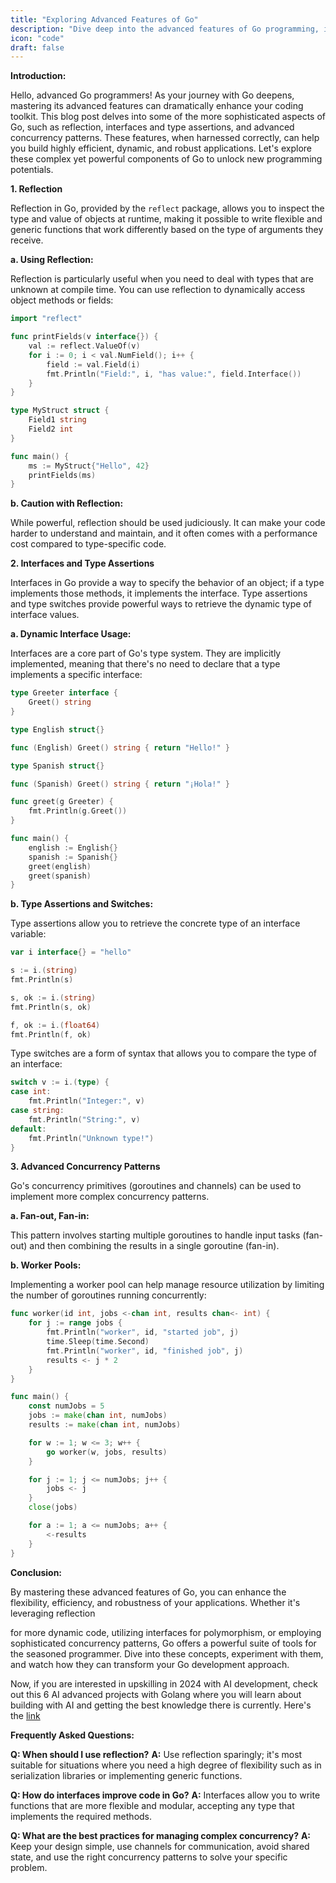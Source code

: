 ```yaml
---
title: "Exploring Advanced Features of Go"
description: "Dive deep into the advanced features of Go programming, including reflection, interfaces and type assertions, and sophisticated concurrency patterns to enhance your Go applications."
icon: "code"
draft: false
---
```


**Introduction:**

Hello, advanced Go programmers! As your journey with Go deepens, mastering its advanced features can dramatically enhance your coding toolkit. This blog post delves into some of the more sophisticated aspects of Go, such as reflection, interfaces and type assertions, and advanced concurrency patterns. These features, when harnessed correctly, can help you build highly efficient, dynamic, and robust applications. Let's explore these complex yet powerful components of Go to unlock new programming potentials.

**1. Reflection**

Reflection in Go, provided by the `reflect` package, allows you to inspect the type and value of objects at runtime, making it possible to write flexible and generic functions that work differently based on the type of arguments they receive.

**a. Using Reflection:**

Reflection is particularly useful when you need to deal with types that are unknown at compile time. You can use reflection to dynamically access object methods or fields:

```go
import "reflect"

func printFields(v interface{}) {
    val := reflect.ValueOf(v)
    for i := 0; i < val.NumField(); i++ {
        field := val.Field(i)
        fmt.Println("Field:", i, "has value:", field.Interface())
    }
}

type MyStruct struct {
    Field1 string
    Field2 int
}

func main() {
    ms := MyStruct{"Hello", 42}
    printFields(ms)
}
```

**b. Caution with Reflection:**

While powerful, reflection should be used judiciously. It can make your code harder to understand and maintain, and it often comes with a performance cost compared to type-specific code.

**2. Interfaces and Type Assertions**

Interfaces in Go provide a way to specify the behavior of an object; if a type implements those methods, it implements the interface. Type assertions and type switches provide powerful ways to retrieve the dynamic type of interface values.

**a. Dynamic Interface Usage:**

Interfaces are a core part of Go's type system. They are implicitly implemented, meaning that there's no need to declare that a type implements a specific interface:

```go
type Greeter interface {
    Greet() string
}

type English struct{}

func (English) Greet() string { return "Hello!" }

type Spanish struct{}

func (Spanish) Greet() string { return "¡Hola!" }

func greet(g Greeter) {
    fmt.Println(g.Greet())
}

func main() {
    english := English{}
    spanish := Spanish{}
    greet(english)
    greet(spanish)
}
```

**b. Type Assertions and Switches:**

Type assertions allow you to retrieve the concrete type of an interface variable:

```go
var i interface{} = "hello"

s := i.(string)
fmt.Println(s)

s, ok := i.(string)
fmt.Println(s, ok)

f, ok := i.(float64)
fmt.Println(f, ok)
```

Type switches are a form of syntax that allows you to compare the type of an interface:

```go
switch v := i.(type) {
case int:
    fmt.Println("Integer:", v)
case string:
    fmt.Println("String:", v)
default:
    fmt.Println("Unknown type!")
}
```

**3. Advanced Concurrency Patterns**

Go's concurrency primitives (goroutines and channels) can be used to implement more complex concurrency patterns.

**a. Fan-out, Fan-in:**

This pattern involves starting multiple goroutines to handle input tasks (fan-out) and then combining the results in a single goroutine (fan-in).

**b. Worker Pools:**

Implementing a worker pool can help manage resource utilization by limiting the number of goroutines running concurrently:

```go
func worker(id int, jobs <-chan int, results chan<- int) {
    for j := range jobs {
        fmt.Println("worker", id, "started job", j)
        time.Sleep(time.Second)
        fmt.Println("worker", id, "finished job", j)
        results <- j * 2
    }
}

func main() {
    const numJobs = 5
    jobs := make(chan int, numJobs)
    results := make(chan int, numJobs)

    for w := 1; w <= 3; w++ {
        go worker(w, jobs, results)
    }

    for j := 1; j <= numJobs; j++ {
        jobs <- j
    }
    close(jobs)

    for a := 1; a <= numJobs; a++ {
        <-results
    }
}
```

**Conclusion:**

By mastering these advanced features of Go, you can enhance the flexibility, efficiency, and robustness of your applications. Whether it's leveraging reflection

for more dynamic code, utilizing interfaces for polymorphism, or employing sophisticated concurrency patterns, Go offers a powerful suite of tools for the seasoned programmer. Dive into these concepts, experiment with them, and watch how they can transform your Go development approach.

Now, if you are interested in upskilling in 2024 with AI development, check out this 6 AI advanced projects with Golang where you will learn about building with AI and getting the best knowledge there is currently. Here's the [link](https://akhilsharmatech.gumroad.com/l/zgxqq)

**Frequently Asked Questions:**

**Q: When should I use reflection?**
**A:** Use reflection sparingly; it's most suitable for situations where you need a high degree of flexibility such as in serialization libraries or implementing generic functions.

**Q: How do interfaces improve code in Go?**
**A:** Interfaces allow you to write functions that are more flexible and modular, accepting any type that implements the required methods.

**Q: What are the best practices for managing complex concurrency?**
**A:** Keep your design simple, use channels for communication, avoid shared state, and use the right concurrency patterns to solve your specific problem.
